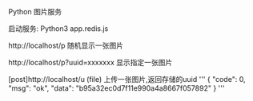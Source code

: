 Python 图片服务

启动服务: Python3 app.redis.js

http://localhost/p  随机显示一张图片

http://localhost/p?uuid=xxxxxxx  显示指定一张图片

[post]http://localhost/u (file) 上传一张图片,返回存储的uuid
'''
{
    "code": 0,
    "msg": "ok",
    "data": "b95a32ec0d7f11e990a4a8667f057892"
}
'''

